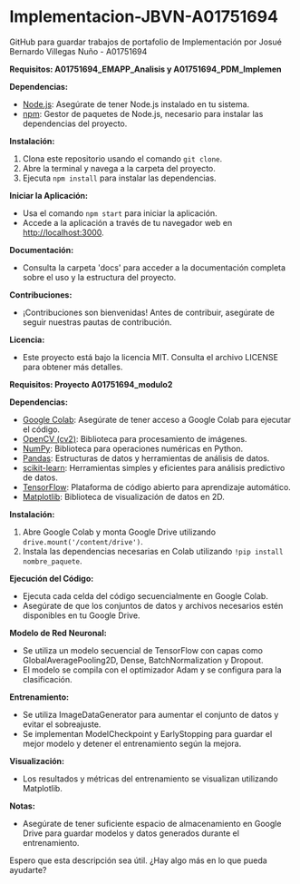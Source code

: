 # Implementacion-JBVN-A01751694
GitHub para guardar trabajos de portafolio de Implementación por Josué Bernardo Villegas Nuño - A01751694 

**Requisitos: A01751694_EMAPP_Analisis y A01751694_PDM_Implemen**

**Dependencias:**
- [Node.js](https://nodejs.org/): Asegúrate de tener Node.js instalado en tu sistema.
- [npm](https://www.npmjs.com/): Gestor de paquetes de Node.js, necesario para instalar las dependencias del proyecto.

**Instalación:**
1. Clona este repositorio usando el comando `git clone`.
2. Abre la terminal y navega a la carpeta del proyecto.
3. Ejecuta `npm install` para instalar las dependencias.

**Iniciar la Aplicación:**
- Usa el comando `npm start` para iniciar la aplicación.
- Accede a la aplicación a través de tu navegador web en [http://localhost:3000](http://localhost:3000).

**Documentación:**
- Consulta la carpeta 'docs' para acceder a la documentación completa sobre el uso y la estructura del proyecto.

**Contribuciones:**
- ¡Contribuciones son bienvenidas! Antes de contribuir, asegúrate de seguir nuestras pautas de contribución.

**Licencia:**
- Este proyecto está bajo la licencia MIT. Consulta el archivo LICENSE para obtener más detalles.

**Requisitos: Proyecto A01751694_modulo2**

**Dependencias:**
- [Google Colab](https://colab.research.google.com/): Asegúrate de tener acceso a Google Colab para ejecutar el código.
- [OpenCV (cv2)](https://pypi.org/project/opencv-python/): Biblioteca para procesamiento de imágenes.
- [NumPy](https://numpy.org/): Biblioteca para operaciones numéricas en Python.
- [Pandas](https://pandas.pydata.org/): Estructuras de datos y herramientas de análisis de datos.
- [scikit-learn](https://scikit-learn.org/): Herramientas simples y eficientes para análisis predictivo de datos.
- [TensorFlow](https://www.tensorflow.org/): Plataforma de código abierto para aprendizaje automático.
- [Matplotlib](https://matplotlib.org/): Biblioteca de visualización de datos en 2D.

**Instalación:**
1. Abre Google Colab y monta Google Drive utilizando `drive.mount('/content/drive')`.
2. Instala las dependencias necesarias en Colab utilizando `!pip install nombre_paquete`.

**Ejecución del Código:**
- Ejecuta cada celda del código secuencialmente en Google Colab.
- Asegúrate de que los conjuntos de datos y archivos necesarios estén disponibles en tu Google Drive.

**Modelo de Red Neuronal:**
- Se utiliza un modelo secuencial de TensorFlow con capas como GlobalAveragePooling2D, Dense, BatchNormalization y Dropout.
- El modelo se compila con el optimizador Adam y se configura para la clasificación.

**Entrenamiento:**
- Se utiliza ImageDataGenerator para aumentar el conjunto de datos y evitar el sobreajuste.
- Se implementan ModelCheckpoint y EarlyStopping para guardar el mejor modelo y detener el entrenamiento según la mejora.

**Visualización:**
- Los resultados y métricas del entrenamiento se visualizan utilizando Matplotlib.

**Notas:**
- Asegúrate de tener suficiente espacio de almacenamiento en Google Drive para guardar modelos y datos generados durante el entrenamiento.

Espero que esta descripción sea útil. ¿Hay algo más en lo que pueda ayudarte?